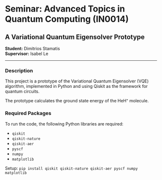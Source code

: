 # Seminar: Advanced Topics in Quantum Computing (IN0014)

## A Variational Quantum Eigensolver Prototype

**Student:** Dimitrios Stamatis  
**Supervisor:** Isabel Le

---

### Description

This project is a prototype of the Variational Quantum Eigensolver (VQE) algorithm, implemented in Python and using Qiskit as the framework for quantum circuits.

The prototype calculates the ground state energy of the HeH⁺ molecule.

### Required Packages

To run the code, the following Python libraries are required:

* `qiskit`
* `qiskit-nature`
* `qiskit-aer`
* `pyscf`
* `numpy`
* `matplotlib`

Setup:
`pip install qiskit qiskit-nature qiskit-aer pyscf numpy matplotlib`
